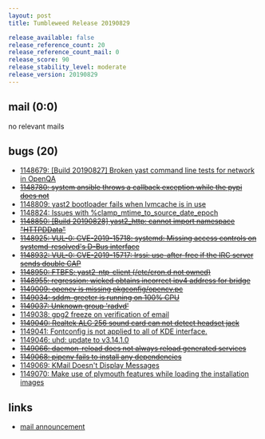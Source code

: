 ```yaml
---
layout: post
title: Tumbleweed Release 20190829

release_available: false
release_reference_count: 20
release_reference_count_mail: 0
release_score: 90
release_stability_level: moderate
release_version: 20190829
---
```


## mail (0:0)

no relevant mails

## bugs (20)

<!--more-->

- [1148679: \[Build 20190827\]  Broken yast command line tests for network in OpenQA](https://bugzilla.opensuse.org/show_bug.cgi?id=1148679)
- ~~[1148780: system ansible throws a callback exception while the pypi does not](https://bugzilla.opensuse.org/show_bug.cgi?id=1148780)~~
- [1148809: yast2 bootloader fails when lvmcache is in use](https://bugzilla.opensuse.org/show_bug.cgi?id=1148809)
- [1148824: Issues with %clamp_mtime_to_source_date_epoch](https://bugzilla.opensuse.org/show_bug.cgi?id=1148824)
- ~~[1148850: \[Build 20190828\] yast2_http: cannot import namespace "HTTPDData"](https://bugzilla.opensuse.org/show_bug.cgi?id=1148850)~~
- ~~[1148925: VUL-0: CVE-2019-15718: systemd: Missing access controls on systemd-resolved's D-Bus interface](https://bugzilla.opensuse.org/show_bug.cgi?id=1148925)~~
- ~~[1148932: VUL-0: CVE-2019-15717: Irssi: use-after-free if the IRC server sends double CAP](https://bugzilla.opensuse.org/show_bug.cgi?id=1148932)~~
- ~~[1148950: FTBFS: yast2-ntp-client (/etc/cron.d not owned)](https://bugzilla.opensuse.org/show_bug.cgi?id=1148950)~~
- ~~[1148955: regression: wicked obtains incorrect ipv4 address for bridge](https://bugzilla.opensuse.org/show_bug.cgi?id=1148955)~~
- ~~[1149009: opencv is missing pkgconfig/opencv.pc](https://bugzilla.opensuse.org/show_bug.cgi?id=1149009)~~
- ~~[1149034: sddm-greeter is running on 100% CPU](https://bugzilla.opensuse.org/show_bug.cgi?id=1149034)~~
- ~~[1149037: Unknown group 'radvd'](https://bugzilla.opensuse.org/show_bug.cgi?id=1149037)~~
- [1149038: gpg2 freeze on verification of email](https://bugzilla.opensuse.org/show_bug.cgi?id=1149038)
- ~~[1149040: Realtek ALC 256 sound card can not detect headset jack](https://bugzilla.opensuse.org/show_bug.cgi?id=1149040)~~
- [1149041: Fontconfig  is not applied to all of KDE interface.](https://bugzilla.opensuse.org/show_bug.cgi?id=1149041)
- [1149046: uhd: update to v3.14.1.0](https://bugzilla.opensuse.org/show_bug.cgi?id=1149046)
- ~~[1149066: daemon-reload does not always reload generated services](https://bugzilla.opensuse.org/show_bug.cgi?id=1149066)~~
- ~~[1149068: pipenv fails to install any dependencies](https://bugzilla.opensuse.org/show_bug.cgi?id=1149068)~~
- [1149069: KMail Doesn't Display Messages](https://bugzilla.opensuse.org/show_bug.cgi?id=1149069)
- [1149070: Make use of plymouth features while loading the installation images](https://bugzilla.opensuse.org/show_bug.cgi?id=1149070)



## links

- [mail announcement](https://lists.opensuse.org/opensuse-factory/2019-08/msg00323.html)
